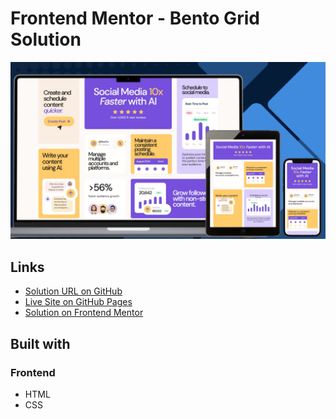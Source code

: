 # Frontend Mentor - Bento Grid Solution

![Design preview for the Bento grid challenge](./design/preview.png)

## Links

- [Solution URL on GitHub](https://github.com/TetianaAleks/fm-solutions-hub/tree/main/17-bento-grid)
- [Live Site on GitHub Pages](https://tetianaaleks.github.io/fm-solutions-hub/17-bento-grid/)
- [Solution on Frontend Mentor]() 

## Built with

### Frontend

- HTML
- CSS
